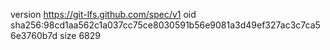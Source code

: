 version https://git-lfs.github.com/spec/v1
oid sha256:98cd1aa562c1a037cc75ce8030591b56e9081a3d49ef327ac3c7ca56e3760b7d
size 6829
